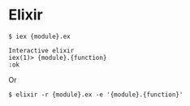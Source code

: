 # Elixir

```
$ iex {module}.ex

Interactive elixir
iex(1)> {module}.{function}
:ok
```
Or
```
$ elixir -r {module}.ex -e '{module}.{function}'
```
